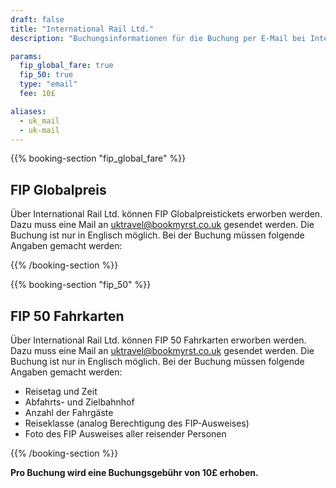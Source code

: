 ```yaml
---
draft: false
title: "International Rail Ltd."
description: "Buchungsinformationen für die Buchung per E-Mail bei International Rail Ltd."

params:
  fip_global_fare: true
  fip_50: true
  type: "email"
  fee: 10£

aliases:
  - uk_mail
  - uk-mail
---
```


{{% booking-section "fip_global_fare" %}}

## FIP Globalpreis

Über International Rail Ltd. können FIP Globalpreistickets erworben werden. Dazu muss eine Mail an [uktravel@bookmyrst.co.uk](mailto:uktravel@bookmyrst.co.uk) gesendet werden. Die Buchung ist nur in Englisch möglich. Bei der Buchung müssen folgende Angaben gemacht werden:

{{% /booking-section %}}

{{% booking-section "fip_50" %}}

## FIP 50 Fahrkarten

Über International Rail Ltd. können FIP 50 Fahrkarten erworben werden. Dazu muss eine Mail an [uktravel@bookmyrst.co.uk](mailto:uktravel@bookmyrst.co.uk) gesendet werden. Die Buchung ist nur in Englisch möglich. Bei der Buchung müssen folgende Angaben gemacht werden:

- Reisetag und Zeit
- Abfahrts- und Zielbahnhof
- Anzahl der Fahrgäste
- Reiseklasse (analog Berechtigung des FIP-Ausweises)
- Foto des FIP Ausweises aller reisender Personen

{{% /booking-section %}}

**Pro Buchung wird eine Buchungsgebühr von 10£ erhoben.**
